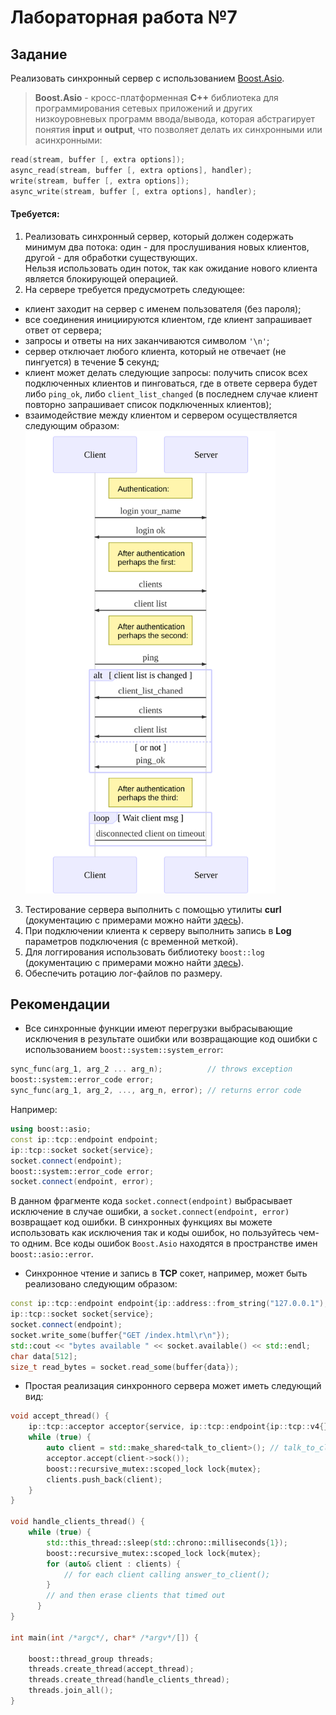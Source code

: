 # Лабораторная работа №7

## Задание

Реализовать синхронный сервер с использованием [Boost.Asio](https://www.boost.org/doc/libs/1_68_0/doc/html/boost_asio.html). 
> **Boost.Asio** - кросс-платформенная **С++** библиотека для программирования сетевых приложений и других низкоуровневых программ ввода/вывода, которая абстрагирует понятия **input** и **output**, что позволяет делать их синхронными или асинхронными:
```cpp
read(stream, buffer [, extra options]);
async_read(stream, buffer [, extra options], handler);
write(stream, buffer [, extra options]);
async_write(stream, buffer [, extra options], handler);
```
#### Требуется:

1. Реализовать синхронный сервер, который должен содержать минимум два потока: один - для прослушивания новых клиентов, другой - для обработки существующих. <br/>Нельзя использовать один поток, так как ожидание нового клиента является блокирующей операцией.
2. На сервере требуется предусмотреть следующее: 
- клиент заходит на сервер с именем пользователя (без пароля);
- все соединения инициируются клиентом, где клиент запрашивает ответ от сервера;
- запросы и ответы на них заканчиваются символом `'\n'`; 
- сервер отключает любого клиента, который не отвечает (не пингуется) в течение **5** секунд;
- клиент может делать следующие запросы: получить список всех подключенных клиентов и пинговаться, где в ответе сервера будет либо `ping_ok`, либо `client_list_changed` (в последнем случае клиент повторно запрашивает список подключенных клиентов);
- взаимодействие между клиентом и сервером осуществляется следующим образом:
<br/><img src="./images/protocol.svg" width="400"></img>
3. Тестирование сервера выполнить с помощью утилиты **curl** (документацию с примерами можно найти [здесь](https://ec.haxx.se/cmdline-options.html)).
4. При подключении клиента к серверу выполнить запись в **Log** параметров подключения (с временной меткой).
5. Для логгирования использовать библиотеку `boost::log` (документацию с примерами можно найти [здесь](https://www.boost.org/doc/libs/1_68_0/libs/log/doc/html/log/tutorial.html#log.tutorial.trivial)).
6. Обеспечить ротацию лог-файлов по размеру.

## Рекомендации

- Все синхронные функции имеют перегрузки выбрасывающие исключения в результате ошибки или возвращающие код ошибки с использованием `boost::system::system_error`:
```cpp
sync_func(arg_1, arg_2 ... arg_n);          // throws exception
boost::system::error_code error;
sync_func(arg_1, arg_2, ..., arg_n, error); // returns error code
```
Например:
```cpp
using boost::asio;
const ip::tcp::endpoint endpoint;
ip::tcp::socket socket{service};
socket.connect(endpoint);
boost::system::error_code error;
socket.connect(endpoint, error);
```
В данном фрагменте кода `socket.connect(endpoint)` выбрасывает исключение в случае ошибки, а `socket.connect(endpoint, error)` возвращает код ошибки. В синхронных функциях вы можете использовать как исключения так и коды ошибок, но пользуйтесь чем-то одним. Все коды ошибок `Boost.Asio` находятся в пространстве имен `boost::asio::error`.

- Синхронное чтение и запись в **TCP** сокет, например, может быть реализовано следующим образом:
```cpp
const ip::tcp::endpoint endpoint{ip::address::from_string("127.0.0.1"), 80};
ip::tcp::socket socket{service};
socket.connect(endpoint);
socket.write_some(buffer{"GET /index.html\r\n"});
std::cout << "bytes available " << socket.available() << std::endl;
char data[512];
size_t read_bytes = socket.read_some(buffer{data});
```

- Простая реализация синхронного сервера может иметь следующий вид:
```cpp
void accept_thread() {
    ip::tcp::acceptor acceptor{service, ip::tcp::endpoint{ip::tcp::v4{}, 8001}};
    while (true) {
        auto client = std::make_shared<talk_to_client>(); // talk_to_client - user defined class
        acceptor.accept(client->sock());
        boost::recursive_mutex::scoped_lock lock{mutex};
        clients.push_back(client);
    }
}

void handle_clients_thread() {
    while (true) {
        std::this_thread::sleep(std::chrono::milliseconds{1});
        boost::recursive_mutex::scoped_lock lock{mutex};
        for (auto& client : clients) {
            // for each client calling answer_to_client();
        }
        // and then erase clients that timed out
      }
}

int main(int /*argc*/, char* /*argv*/[]) {

    boost::thread_group threads;
    threads.create_thread(accept_thread);
    threads.create_thread(handle_clients_thread);
    threads.join_all();
}
```
